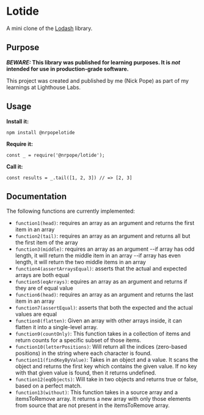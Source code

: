 # Lotide

A mini clone of the [Lodash](https://lodash.com) library.

## Purpose

**_BEWARE:_ This library was published for learning purposes. It is _not_ intended for use in production-grade software.**

This project was created and published by me (Nick Pope) as part of my learnings at Lighthouse Labs.

## Usage

**Install it:**

`npm install @nrpopelotide`

**Require it:**

`const _ = require('@nrpope/lotide');`

**Call it:**

`const results = _.tail([1, 2, 3]) // => [2, 3]`

## Documentation

The following functions are currently implemented:

- `function1(head)`: requires an array as an argument and returns the first item in an array
- `function2(tail)`: requires an array as an argument and returns all but the first item of the array
- `function3(middle)`: requires an array as an argument
  --if array has odd length, it will return the middle item in an array
  --if array has even length, it will return the two middle items in an array
- `function4(assertArraysEqual)`: asserts that the actual and expected arrays are both equal
- `function5(eqArrays)`: equires an array as an argument and returns if they are of equal value
- `function6(head)`: requires an array as an argument and returns the last item in an array
- `function7(assertEqual)`: asserts that both the expected and the actual values are equal
- `function8(flatten)`: Given an array with other arrays inside, it can flatten it into a single-level array.
- `function9(countOnly)`: This function takes in a collection of items and return counts for a specific subset of those items.
- `function10(letterPositions)`: Will return all the indices (zero-based positions) in the string where each character is found.
- `function11(findKeyByValue)`: Takes in an object and a value. It scans the object and returns the first key which contains the given value. If no key with that given value is found, then it returns undefined.
- `function12(eqObjects)`: Will take in two objects and returns true or false, based on a perfect match.
- `function13(without)`: This function takes in a source array and a itemsToRemove array. It returns a new array with only those elements from source that are not present in the itemsToRemove array.
